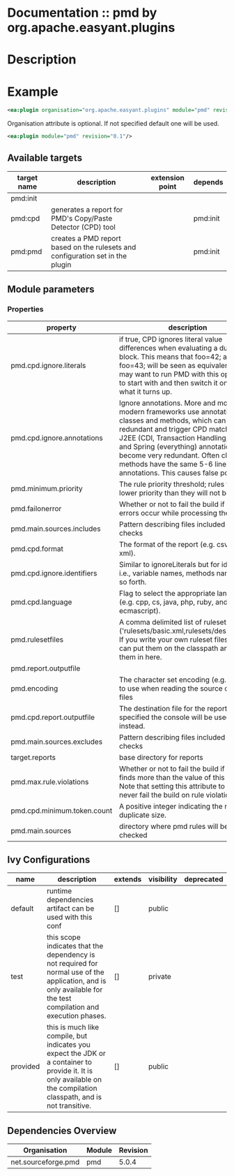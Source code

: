 # Documentation :: pmd by org.apache.easyant.plugins

# Description

# Example

```xml
<ea:plugin organisation="org.apache.easyant.plugins" module="pmd" revision="0.1"/>
```
Organisation attribute is optional. If not specified default one will be used.

```xml
<ea:plugin module="pmd" revision="0.1"/>
```

## Available targets

|target name|description|extension point|depends|
|-----------|-----------|---------------|-------|
|pmd:init||||
|pmd:cpd|generates a report for PMD's Copy/Paste Detector (CPD) tool||pmd:init|
|pmd:pmd|creates a PMD report based on the rulesets and configuration set in the plugin||pmd:init|

## Module parameters

### Properties

|property|description|required|default value|
|--------|-----------|--------|-------------|
|pmd.cpd.ignore.literals|if true, CPD ignores literal value differences when evaluating a duplicate block. This means that foo=42; and foo=43; will be seen as equivalent. You may want to run PMD with this option off to start with and then switch it on to see what it turns up.|false|false|
|pmd.cpd.ignore.annotations|Ignore annotations. More and more modern frameworks use annotations on classes and methods, which can be very redundant and trigger CPD matches. With J2EE (CDI, Transaction Handling, etc) and Spring (everything) annotations become very redundant. Often classes or methods have the same 5-6 lines of annotations. This causes false positives.|false|false|
|pmd.minimum.priority|The rule priority threshold; rules with lower priority than they will not be used|false|5|
|pmd.failonerror|Whether or not to fail the build if any errors occur while processing the files|false|true|
|pmd.main.sources.includes|Pattern describing files included in pmd checks|false|**/*.java|
|pmd.cpd.format|The format of the report (e.g. csv, text, xml).|false|xml|
|pmd.cpd.ignore.identifiers|Similar to ignoreLiterals but for identifiers; i.e., variable names, methods names, and so forth.|false|false|
|pmd.cpd.language|Flag to select the appropriate language (e.g. cpp, cs, java, php, ruby, and ecmascript).|false|java|
|pmd.rulesetfiles|A comma delimited list of ruleset files ('rulesets/basic.xml,rulesets/design.xml'). If you write your own ruleset files, you can put them on the classpath and plug them in here.|false|rulesets/java/basic.xml,rulesets/java/imports.xml,java-unusedcode|
|pmd.report.outputfile||false|${target.reports}/pmd.xml|
|pmd.encoding|The character set encoding (e.g. UTF-8) to use when reading the source code files|false|UTF-8|
|pmd.cpd.report.outputfile|The destination file for the report. If not specified the console will be used instead.|false|${target.reports}/cpd.${pmd.format}|
|pmd.main.sources.excludes|Pattern describing files included in pmd checks|false||
|target.reports|base directory for reports|false|${target}/reports|
|pmd.max.rule.violations|Whether or not to fail the build if PMD finds more than the value of this attribute. Note that setting this attribute to '-1' will never fail the build on rule violation|false|-1|
|pmd.cpd.minimum.token.count|A positive integer indicating the minimum duplicate size.|false|100|
|pmd.main.sources|directory where pmd rules will be checked|false|${basedir}/src/main/java|

## Ivy Configurations

|name|description|extends|visibility|deprecated|
|----|-----------|-------|----------|----------|
|default|runtime dependencies artifact can be used with this conf|[]|public||
|test|this scope indicates that the dependency is not required for normal use of the application, and is only available for the test compilation and execution phases.|[]|private||
|provided|this is much like compile, but indicates you expect the JDK or a container to provide it. It is only available on the compilation classpath, and is not transitive.|[]|public||

## Dependencies Overview

|Organisation|Module|Revision|
|------------|------|--------|
|net.sourceforge.pmd|pmd|5.0.4|

